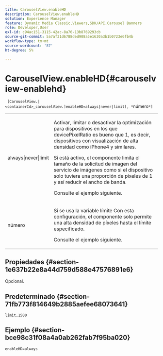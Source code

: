 ```yaml
---
title: CarouselView.enableHD
description: CarouselView.enableHD
solution: Experience Manager
feature: Dynamic Media Classic,Viewers,SDK/API,Carousel Banners
role: Developer,User
exl-id: c94ac151-3115-42ac-8a76-13b8769293cb
source-git-commit: 5a7af31d6788ded908a5e1630a3b1b0723e6fb4b
workflow-type: tm+mt
source-wordcount: '87'
ht-degree: 5%

---
```


# CarouselView.enableHD{#carouselview-enablehd}

` [CarouselView.|<containerId>_carouselView.]enableHD=always|never|limit[, *`número`*]`

<table id="table_0BEA0B5FFDF64E5594B534B2A87A6D88"> 
 <tbody> 
  <tr> 
   <td colname="col1"> <p> <span class="codeph"> always|never|limit</span> </p> </td> 
   <td colname="col2"> <p> Activar, limitar o desactivar la optimización para dispositivos en los que <span class="codeph"> devicePixelRatio</span> es bueno que <span class="codeph"> 1</span>, es decir, dispositivos con visualización de alta densidad como iPhone4 y similares. </p> <p>Si está activo, el componente limita el tamaño de la solicitud de imagen del servicio de imágenes como si el dispositivo solo tuviera una proporción de píxeles de <span class="codeph"> 1</span> y así reducir el ancho de banda. </p> <p>Consulte el ejemplo siguiente. </p> </td> 
  </tr> 
  <tr> 
   <td colname="col1"> <p> <span class="codeph"><span class="varname"> número</span></span> </p> </td> 
   <td colname="col2"> <p> Si se usa la variable <span class="codeph"> límite</span> Con esta configuración, el componente solo permite una alta densidad de píxeles hasta el límite especificado. </p> <p>Consulte el ejemplo siguiente. </p> </td> 
  </tr> 
 </tbody> 
</table>

## Propiedades {#section-1e637b22e8a44d759d588e47576891e6}

Opcional.

## Predeterminado {#section-71fb773f814649b2885aefee68073641}

`limit,1500`

## Ejemplo {#section-bce98c31f08a4a0ab262fab7f95ba020}

`enableHD=always`
